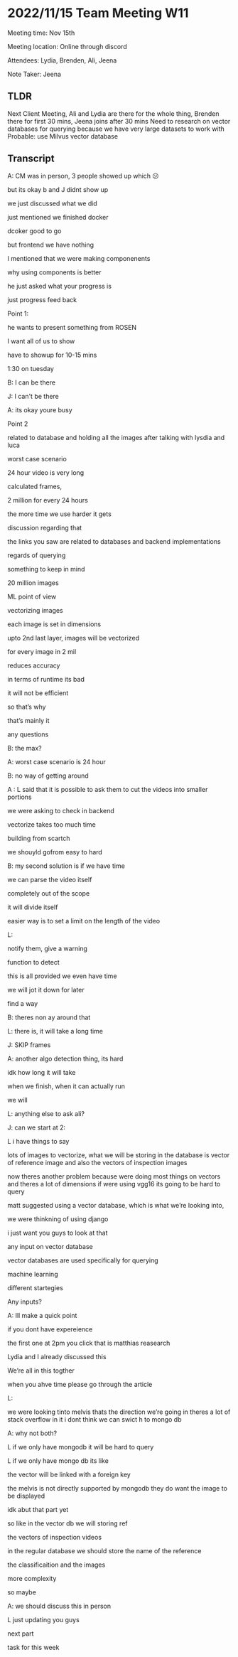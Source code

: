 # 2022/11/15 Team Meeting W11

Meeting time: Nov 15th

Meeting location: Online through discord

Attendees: Lydia, Brenden, Ali, Jeena

Note Taker: Jeena

## TLDR

Next Client Meeting, Ali and Lydia are there for the whole thing, Brenden there for first 30 mins, Jeena joins after 30 mins
Need to research on vector databases for querying because we have very large datasets to work with
Probable: use Milvus vector database

## Transcript

A: CM was in person, 3 people showed up which 😕

but its okay b and J didnt show up

we just discussed what we did

just mentioned we finished docker

dcoker good to go

but frontend we have nothing

I mentioned that we were making componenents

why using components is better

he just asked what your progress is

just progress feed back

Point 1:

he wants to present something from ROSEN

I want all of us to show

have to showup for 10-15 mins

1:30 on tuesday

B: I can be there

J: I can't be there

A: its okay youre busy

Point 2

related to database and holding all the images after talking with lysdia and luca

worst case scenario

24 hour video is very long

calculated frames,

2 million for every 24 hours

the more time we use harder it gets

discussion regarding that

the links you saw are related to databases and backend implementations

regards of querying

something to keep in mind

20 million images

ML point of view

vectorizing images

each image is set in dimensions

upto 2nd last layer, images will be vectorized

for every image in 2 mil

reduces accuracy

in terms of runtime its bad

it will not be efficient

so that’s why

that’s mainly it

any questions

B: the max?

A: worst case scenario is 24 hour

B: no way of getting around

A : L said that it is possible to ask them to cut the videos into smaller portions

we were asking to check in backend

vectorize takes too much time

building from scartch

we shouyld gofrom easy to hard

B: my second solution is if we have time

we can parse the video itself

completely out of the scope

it will divide itself

easier way is to set a limit on the length of the video

L:

notify them, give a warning

function to detect

this is all provided we even have time

we will jot it down for later

find a way

B: theres non ay around that

L: there is, it will take a long time

J: SKIP frames

A: another algo detection thing, its hard

idk how long it will take

when we finish, when it can actually run

we will

L: anything else to ask ali?

J: can we start at 2:

L i have things to say

lots of images to vectorize, what we will be storing in the database is vector of reference image and also the vectors of inspection images

now theres another problem because were doing most things on vectors and theres a lot of dimensions if were using vgg16 its going to be hard to query

matt suggested using a vector database, which is what we’re looking into,

we were thinkning of using django

i just want you guys to look at that

any input on vector database

vector databases are used specifically for querying

machine learning

different startegies

Any inputs?

A: Ill make a quick point

if you dont have expereience

the first one at 2pm you click that is matthias reasearch

Lydia and I already discussed this

We’re all in this togther

when you ahve time please go through the article

L:

we were looking tinto melvis thats the direction we’re going in theres a lot of stack overflow in it i dont think we can swict h to mongo db

A: why not both?

L if we only have mongodb it will be hard to query

L if we only have mongo db its like

the vector will be linked with a foreign key

the melvis is not directly supported by mongodb they do want the image to be displayed

idk abut that part yet

so like in the vector db we will storing ref

the vectors of inspection videos

in the regular database we should store the name of the reference

the classificaition and the images

more complexity

so maybe

A: we should discuss this in person

L just updating you guys

next part

task for this week
